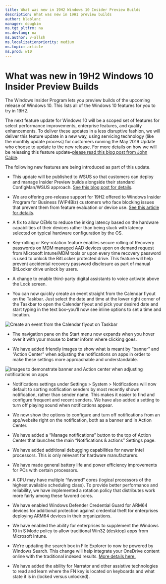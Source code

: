```yaml
---
title: What was new in 19H2 Windows 10 Insider Preview Builds
description: What was new in 19H1 preview builds
author: bleblanc
manager: dougkim
ms.tgt_pltfrm: na
ms.devlang: na
ms.author: v-allsh
ms.localizationpriority: medium
ms.topic: article
ms.prod: w10
---
```


# What was new in 19H2 Windows 10 Insider Preview Builds
The Windows Insider Program lets you preview builds of the upcoming release of Windows 10. This lists all of the Windows 10 features for you to try in 19H2. 

The next feature update for Windows 10 will be a scoped set of features for select performance improvements, enterprise features, and quality enhancements. To deliver these updates in a less disruptive fashion, we will deliver this feature update in a new way, using servicing technology (like the monthly update process) for customers running the May 2019 Update who choose to update to the new release. For more details on how we will be releasing this feature update–[please read this blog post from John Cable](https://blogs.windows.com/windowsexperience/2019/07/01/evolving-windows-10-servicing-and-quality-the-next-steps/).

The following new features are being introduced as part of this update.

- This update will be published to WSUS so that customers can deploy and manage Insider Preview builds alongside their standard ConfigMan/WSUS approach. [See this blog post for details](https://techcommunity.microsoft.com/t5/Windows-IT-Pro-Blog/Publishing-pre-release-Windows-10-feature-updates-to-WSUS/ba-p/845054).  

- We are offering pre-release support for 19H2 offered to Windows Insider Program for Business (WIP4Biz) customers who face blocking issues that prevent them from feature evaluation or device use. [See this article for details](https://insider.windows.com/en-us/articles/19h2-support-available-for-business-users/). 

- A fix to allow OEMs to reduce the inking latency based on the hardware capabilities of their devices rather than being stuck with latency selected on typical hardware configuration by the OS.

- Key-rolling or Key-rotation feature enables secure rolling of Recovery passwords on MDM managed AAD devices upon on demand request from Microsoft Intune/MDM tools or upon every time recovery password is used to unlock the BitLocker protected drive. This feature will help prevent accidental recovery password disclosure as part of manual BitLocker drive unlock by users.

- A change to enable third-party digital assistants to voice activate above the Lock screen.

- You can now quickly create an event straight from the Calendar flyout on the Taskbar. Just select the date and time at the lower right corner of the Taskbar to open the Calendar flyout and pick your desired date and start typing in the text box–you’ll now see inline options to set a time and location.
 
![Create an event from the Calendar flyout on Taskbar](https://46c4ts1tskv22sdav81j9c69-wpengine.netdna-ssl.com/wp-content/uploads/prod/sites/2/2019/08/cc9a9d57f8c15907344cb5f718ca63ce.png "How you can add an event to feed the chickens from the Calendar flyout on Taskbar.")

- The navigation pane on the Start menu now expands when you hover over it with your mouse to better inform where clicking goes.

- We have added friendly images to show what is meant by “banner” and “Action Center” when adjusting the notifications on apps in order to make these settings more approachable and understandable.

![Images to demonstrate banner and Action center when adjusting notifications on apps](https://46c4ts1tskv22sdav81j9c69-wpengine.netdna-ssl.com/wp-content/uploads/prod/sites/2/2019/08/6c36cef63ea624500333417377850ba7.png "Screenshot of the friendly images that will now show what we mean by banner and Action Center when you're adjusting the notifications on apps.")
 
- Notifications settings under Settings > System > Notifications will now default to sorting notification senders by most recently shown notification, rather than sender name. This makes it easier to find and configure frequent and recent senders. We have also added a setting to turn off playing sound when notifications appear.

- We now show the options to configure and turn off notifications from an app/website right on the notification, both as a banner and in Action Center.

- We have added a “Manage notifications” button to the top of Action Center that launches the main “Notifications & actions” Settings page.

- We have added additional debugging capabilities for newer Intel processors. This is only relevant for hardware manufacturers.

- We have made general battery life and power efficiency improvements for PCs with certain processors.

- A CPU may have multiple “favored” cores (logical processors of the highest available scheduling class). To provide better performance and reliability, we have implemented a rotation policy that distributes work more fairly among these favored cores.

- We have enabled Windows Defender Credential Guard for ARM64 devices for additional protection against credential theft for enterprises deploying ARM64 devices in their organizations.

- We have enabled the ability for enterprises to supplement the Windows 10 in S Mode policy to allow traditional Win32 (desktop) apps from Microsoft Intune.

- We’re updating the search box in File Explorer to now be powered by Windows Search. This change will help integrate your OneDrive content online with the traditional indexed results. [More details here.](https://blogs.windows.com/windowsexperience/2019/05/08/announcing-windows-10-insider-preview-build-18894/)

- We have added the ability for Narrator and other assistive technologies to read and learn where the FN key is located on keyboards and what state it is in (locked versus unlocked).
